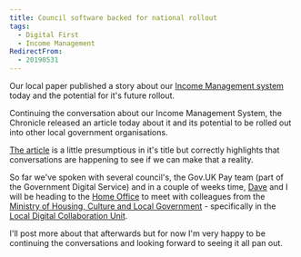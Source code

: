 ```yaml
---
title: Council software backed for national rollout
tags:
  - Digital First
  - Income Management
RedirectFrom:
  - 20190531
---
```

Our local paper published a story about our [Income Management system](/20190522) today and the potential for it's future rollout.

Continuing the conversation about our Income Management System, the Chronicle released an article today about it and its potential to be rolled out into other local government organisations.

[The article](https://www.barnsleychronicle.com/article/council-software-backed-for-national-roll-out) is a little presumptious in it's title but correctly highlights that conversations are happening to see if we can make that a reality.

So far we've spoken with several council's, the Gov.UK Pay team (part of the Government Digital Service) and in a couple of weeks time, [Dave](https://twitter.com/davidrob2002) and I will be heading to the [Home Office](https://www.gov.uk/government/organisations/home-office) to meet with colleagues from the [Ministry of Housing, Culture and Local Government](https://www.gov.uk/government/organisations/ministry-of-housing-communities-and-local-government) - specifically in the [Local Digital Collaboration Unit](https://localdigital.gov.uk/).

I'll post more about that afterwards but for now I'm very happy to be continuing the conversations and looking forward to seeing it all pan out.